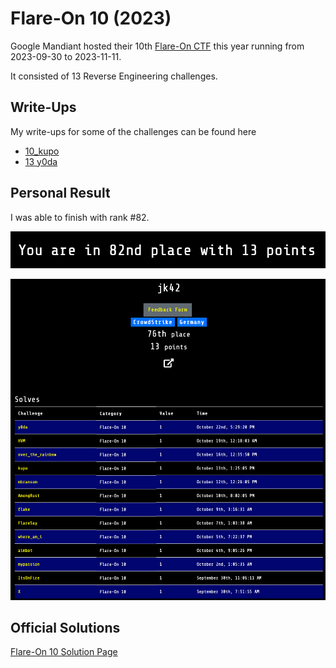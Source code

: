 # Flare-On 10 (2023)

Google Mandiant hosted their 10th [Flare-On CTF](http://flare-on.com) this year running from 2023-09-30 to 2023-11-11.

It consisted of 13 Reverse Engineering challenges.

## Write-Ups

My write-ups for some of the challenges can be found here

- [10_kupo](./10_kupo/)
- [13 y0da](./13_y0da/)

## Personal Result

I was able to finish with rank #82.

![pic1](pics/scoreboard_rank.png)

![pic2](pics/scoreboard_profile.png)

## Official Solutions

[Flare-On 10 Solution Page](N/A)
